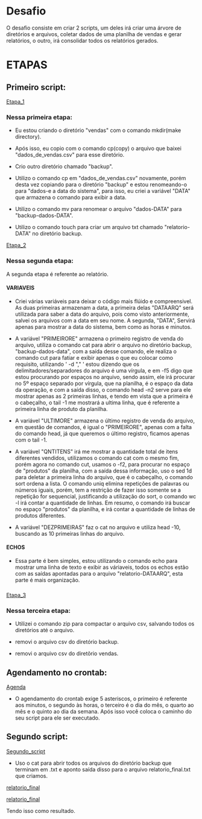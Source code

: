 # Desafio

O desafio consiste em criar 2 scripts, um deles irá criar uma árvore de diretórios e arquivos, coletar dados de uma planilha de vendas e gerar relatórios, o outro, irá consolidar todos os relatórios gerados.

# ETAPAS

## Primeiro script:

[Etapa_1](../Evidências/etapa_1.png)

### Nessa primeira etapa:
* Eu estou criando o diretório "vendas" com o comando mkdir(make directory).

* Após isso, eu copio com o comando cp(copy) o arquivo que baixei "dados_de_vendas.csv" para esse diretório.

* Crio outro diretório chamado "backup".

* Utilizo o comando cp em "dados_de_vendas.csv" novamente, porém desta vez copiando para o diretório "backup" e estou renomeando-o para "dados-e a data do sistema", para isso, eu criei a variável "DATA" que armazena o comando para exibir a data.

* Utilizo o comando mv para renomear o arquivo "dados-DATA" para "backup-dados-DATA".

* Utilizo o comando touch para criar um arquivo txt chamado "relatorio-DATA" no diretório backup.

[Etapa_2](../Evidências/etapa_2.png)

### Nessa segunda etapa:

A segunda etapa é referente ao relatório.

#### VARIAVEIS
* Criei várias variáveis para deixar o código mais flúido e compreensivel. As duas primeiras armazenam a data, a primeira delas "DATAARQ" será utilizada para saber a data do arquivo, pois como visto anteriormente, salvei os arquivos com a data em seu nome. A segunda, "DATA", Servirá apenas para mostrar a data do sistema, bem como as horas e minutos.

* A variável "PRIMEIRORE" armazena o primeiro registro de venda do arquivo, utiliza o comando cat para abrir o arquivo no diretório backup, "backup-dados-data", com a saída desse comando, ele realiza o comando cut para fatiar e exibir apenas o que eu colocar como requisito, utilizando ' -d "," ' estou dizendo que os delimitadores/separadores do arquivo é uma vírgula, e em -f5 digo que estou procurando por espaços no arquivo, sendo assim, ele irá procurar no 5º espaço separado por vírgula, que na planilha, é o espaço da data da operação, e com a saída disso, o comando head -n2 serve para ele mostrar apenas as 2 primeiras linhas, e tendo em vista que a primeira é o cabeçalho, o tail -1 me mostrará a ultima linha, que é referente a primeira linha de produto da planilha.

* A variável "ULTIMORE" armazena o último registro de venda do arquivo, em questão de comandos, é igual o "PRIMEIRORE", apenas com a falta do comando head, já que queremos o último registro, ficamos apenas com o tail -1.

* A variável "QNTITENS" irá me mostrar a quantidade total de itens diferentes vendidos, utilizamos o comando cat com o mesmo fim, porém agora no comando cut, usamos o -f2, para procurar no espaço de "produtos" da planilha, com a saída dessa informação, uso o sed 1d para deletar a primeira linha do arquivo, que é o cabeçalho, o comando sort ordena a lista. O comando uniq elimina repetições de palavras ou números iguais, porém, tem a restrição de fazer isso somente se a repetição for sequencial, justificando a utilização do sort, o comando wc -l irá contar a quantidade de linhas. Em resumo, o comando irá buscar no espaço "produtos" da planilha, e irá contar a quantidade de linhas de produtos diferentes.

* A variável "DEZPRIMEIRAS" faz o cat no arquivo e utiliza head -10, buscando as 10 primeiras linhas do arquivo.

#### ECHOS

* Essa parte é bem simples, estou utilizando o comando echo para mostrar uma linha de texto e exibir as váriaveis, todos os echos estão com as saídas apontadas para o arquivo "relatorio-DATAARQ", esta parte é mais organização.

###
[Etapa_3](../Evidências/etapa_2.png)

### Nessa terceira etapa:

* Utilizei o comando zip para compactar o arquivo csv, salvando todos os diretórios até o arquivo.

* removi o arquivo csv do diretório backup.

* removi o arquivo csv do diretõrio vendas.

## Agendamento no crontab:

[Agenda](../Evidências/crontab.png)

* O agendamento do crontab exige 5 asteriscos, o primeiro é referente aos minutos, o segundo às horas, o terceiro é o dia do mês, o quarto ao mês e o quinto ao dia da semana. Após isso você coloca o caminho do seu script para ele ser executado.

## Segundo script:

[Segundo_script](../Evidências/consolidador.png)

* Uso o cat para abrir todos os arquivos do diretório backup que terminam em .txt e aponto saída disso para o arquivo relatorio_final.txt que criamos.

[relatorio_final](../Evidências/relatorio_final_1.png)

[relatorio_final](../Evidências/relatorio_final_2.png)

Tendo isso como resultado.






